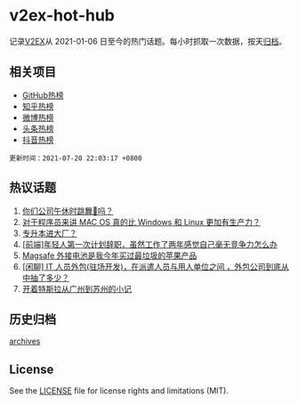 # v2ex-hot-hub

 记录[V2EX](https://www.v2ex.com/)从 2021-01-06 日至今的热门话题。每小时抓取一次数据，按天[归档](archives)。
 
 ## 相关项目

- [GitHub热榜](https://github.com/snaildev/github-hot-hub)
- [知乎热榜](https://github.com/snaildev/zhihu-hot-hub)
- [微博热榜](https://github.com/snaildev/weibo-hot-hub)
- [头条热榜](https://github.com/snaildev/toutiao-hot-hub)
- [抖音热榜](https://github.com/snaildev/douyin-hot-hub)


 `更新时间：2021-07-20 22:03:17 +0800`

## 热议话题

1. [你们公司午休时跳舞👯吗？](https://www.v2ex.com/t/790482)
1. [对于程序员来讲 MAC OS 真的比 Windows 和 Linux 更加有生产力？](https://www.v2ex.com/t/790603)
1. [专升本进大厂？](https://www.v2ex.com/t/790613)
1. [[前端]年轻人第一次计划辞职，虽然工作了两年感觉自己毫无竞争力怎么办](https://www.v2ex.com/t/790577)
1. [Magsafe 外接电池是我今年买过最垃圾的苹果产品](https://www.v2ex.com/t/790635)
1. [[闲聊] IT 人员外包(驻场开发)，在派遣人员与用人单位之间 ，外包公司到底从中抽了多少？](https://www.v2ex.com/t/790563)
1. [开着特斯拉从广州到苏州的小记](https://www.v2ex.com/t/790678)

## 历史归档

[archives](archives)

## License

See the [LICENSE](LICENSE) file for license rights and limitations (MIT).
